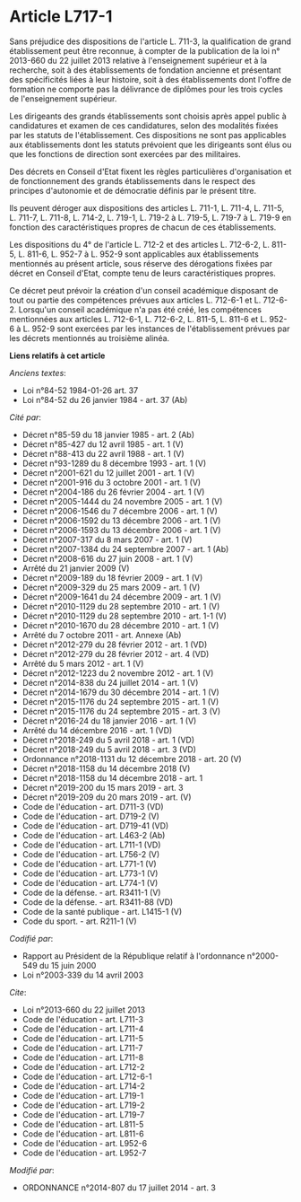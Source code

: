 # Article L717-1

Sans préjudice des dispositions de l'article L. 711-3, la qualification de grand établissement peut être reconnue, à compter
de la publication de la loi n° 2013-660 du 22 juillet 2013 relative à l'enseignement supérieur et à la recherche, soit à des
établissements de fondation ancienne et présentant des spécificités liées à leur histoire, soit à des établissements dont
l'offre de formation ne comporte pas la délivrance de diplômes pour les trois cycles de l'enseignement supérieur. 

Les dirigeants des grands établissements sont choisis après appel public à candidatures et examen de ces candidatures, selon
des modalités fixées par les statuts de l'établissement. Ces dispositions ne sont pas applicables aux établissements dont les
statuts prévoient que les dirigeants sont élus ou que les fonctions de direction sont exercées par des militaires. 

Des décrets en Conseil d'Etat fixent les règles particulières d'organisation et de fonctionnement des grands établissements
dans le respect des principes d'autonomie et de démocratie définis par le présent titre. 

Ils peuvent déroger aux dispositions des articles L. 711-1, L. 711-4, 
L. 711-5, 
L. 711-7, 
L. 711-8, 
L. 714-2, L. 719-1, L. 719-2 à L. 719-5, 
L. 719-7 à L. 719-9 en fonction des caractéristiques propres de chacun de ces établissements. 

Les dispositions du 4° de l'article L. 712-2 et des articles L. 712-6-2, L. 811-5, L. 811-6, 
L. 952-7 à L. 952-9 sont applicables aux établissements mentionnés au présent article, sous réserve des dérogations fixées
par décret en Conseil d'Etat, compte tenu de leurs caractéristiques propres. 

Ce décret peut prévoir la création d'un conseil académique disposant de tout ou partie des compétences prévues aux articles
L. 712-6-1 et L. 712-6-2. Lorsqu'un conseil académique n'a pas été créé, les compétences mentionnées aux articles L. 712-6-1,
L. 712-6-2, L. 811-5, L. 811-6 et L. 952-6 à L. 952-9 sont exercées par les instances de l'établissement prévues par les
décrets mentionnés au troisième alinéa.

**Liens relatifs à cet article**

_Anciens textes_:

  - Loi n°84-52 1984-01-26 art. 37
  - Loi n°84-52 du 26 janvier 1984 - art. 37 (Ab)

_Cité par_:

  - Décret n°85-59 du 18 janvier 1985 - art. 2 (Ab)
  - Décret n°85-427  du 12 avril 1985 - art. 1 (V)
  - Décret n°88-413 du 22 avril 1988 - art. 1 (V)
  - Décret n°93-1289 du 8 décembre 1993 - art. 1 (V)
  - Décret n°2001-621 du 12 juillet 2001 - art. 1 (V)
  - Décret n°2001-916 du 3 octobre 2001 - art. 1 (V)
  - Décret n°2004-186 du 26 février 2004 - art. 1 (V)
  - Décret n°2005-1444 du 24 novembre 2005 - art. 1 (V)
  - Décret n°2006-1546 du 7 décembre 2006 - art. 1 (V)
  - Décret n°2006-1592 du 13 décembre 2006 - art. 1 (V)
  - Décret n°2006-1593 du 13 décembre 2006 - art. 1 (V)
  - Décret n°2007-317 du 8 mars 2007 - art. 1 (V)
  - Décret n°2007-1384 du 24 septembre 2007 - art. 1 (Ab)
  - Décret n°2008-616 du 27 juin 2008 - art. 1 (V)
  - Arrêté du 21 janvier 2009 (V)
  - Décret n°2009-189 du 18 février 2009 - art. 1 (V)
  - Décret n°2009-329 du 25 mars 2009 - art. 1 (V)
  - Décret n°2009-1641 du 24 décembre 2009 - art. 1 (V)
  - Décret n°2010-1129 du 28 septembre 2010 - art. 1 (V)
  - Décret n°2010-1129 du 28 septembre 2010 - art. 1-1 (V)
  - Décret n°2010-1670 du 28 décembre 2010 - art. 1 (V)
  - Arrêté du 7 octobre 2011 - art. Annexe (Ab)
  - Décret n°2012-279 du 28 février 2012 - art. 1 (VD)
  - Décret n°2012-279 du 28 février 2012 - art. 4 (VD)
  - Arrêté du 5 mars 2012 - art. 1 (V)
  - Décret n°2012-1223 du 2 novembre 2012 - art. 1 (V)
  - Décret n°2014-838 du 24 juillet 2014 - art. 1 (V)
  - Décret n°2014-1679 du 30 décembre 2014 - art. 1 (V)
  - Décret n°2015-1176 du 24 septembre 2015 - art. 1 (V)
  - Décret n°2015-1176 du 24 septembre 2015 - art. 3 (V)
  - Décret n°2016-24 du 18 janvier 2016 - art. 1 (V)
  - Arrêté du 14 décembre 2016 - art. 1 (VD)
  - Décret n°2018-249 du 5 avril 2018 - art. 1 (VD)
  - Décret n°2018-249 du 5 avril 2018 - art. 3 (VD)
  - Ordonnance n°2018-1131 du 12 décembre 2018 - art. 20 (V)
  - Décret n°2018-1158 du 14 décembre 2018 (V)
  - Décret n°2018-1158 du 14 décembre 2018 - art. 1
  - Décret n°2019-200 du 15 mars 2019 - art. 3
  - Décret n°2019-209 du 20 mars 2019 - art. (V)
  - Code de l'éducation - art. D711-3 (VD)
  - Code de l'éducation - art. D719-2 (V)
  - Code de l'éducation - art. D719-41 (VD)
  - Code de l'éducation - art. L463-2 (Ab)
  - Code de l'éducation - art. L711-1 (VD)
  - Code de l'éducation - art. L756-2 (V)
  - Code de l'éducation - art. L771-1 (V)
  - Code de l'éducation - art. L773-1 (V)
  - Code de l'éducation - art. L774-1 (V)
  - Code de la défense. - art. R3411-1 (V)
  - Code de la défense. - art. R3411-88 (VD)
  - Code de la santé publique - art. L1415-1 (V)
  - Code du sport. - art. R211-1 (V)

_Codifié par_:

  - Rapport au Président de la République relatif à l'ordonnance n°2000-549 du 15 juin 2000
  - Loi n°2003-339 du 14 avril 2003

_Cite_:

  - Loi n°2013-660 du 22 juillet 2013
  - Code de l'éducation - art. L711-3
  - Code de l'éducation - art. L711-4
  - Code de l'éducation - art. L711-5
  - Code de l'éducation - art. L711-7
  - Code de l'éducation - art. L711-8
  - Code de l'éducation - art. L712-2
  - Code de l'éducation - art. L712-6-1
  - Code de l'éducation - art. L714-2
  - Code de l'éducation - art. L719-1
  - Code de l'éducation - art. L719-2
  - Code de l'éducation - art. L719-7
  - Code de l'éducation - art. L811-5
  - Code de l'éducation - art. L811-6
  - Code de l'éducation - art. L952-6
  - Code de l'éducation - art. L952-7

_Modifié par_:

  - ORDONNANCE n°2014-807 du 17 juillet 2014 - art. 3
